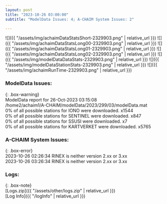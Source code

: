 ```yaml
---
layout: post
title: "2023-10-26 03:00:00"
subtitle: "ModelData Issues: 4; A-CHAIM System Issues: 2"

---
```


![]({{ "/assets/img/achaimDataStatsShort-2329903.png" | relative_url }})
![]({{ "/assets/img/achaimDataStatsLong00-2329903.png" | relative_url }})
![]({{ "/assets/img/achaimDataStatsLong01-2329903.png" | relative_url }})
![]({{ "/assets/img/achaimDataStatsLong02-2329903.png" | relative_url }})
![]({{ "/assets/img/modelDataDataStats-2329903.png" | relative_url }})
![]({{ "/assets/img/modelDataStationStats-2329903.png" | relative_url }})
![]({{ "/assets/img/achaimRunTime-2329903.png" | relative_url }})


### ModelData Issues:  
  
{: .box-warning}  
 ModelData report for 26-Oct-2023 03:15:08   
 /home2/achaim1/A-CHAIM/modelData/2023/299/03/modelData.mat   
 0% of all possible stations for IONO were downloaded. x1544   
 0% of all possible stations for SENTINEL were downloaded. x847   
 0% of all possible stations for SSUSI were downloaded. x7   
 0% of all possible stations for KARTVERKET were downloaded. x5765   
  
### A-CHAIM System Issues:  
  
{: .box-error}  
2023-10-26 02:26:34 RINEX is neither version 2.xx or 3.xx  
2023-10-26 03:26:34 RINEX is neither version 2.xx or 3.xx  

### Logs:  
  
{: .box-note}  
[Logs.zip]({{ "/assets/other/logs.zip" | relative_url }})  
[Log Info]({{ "/logInfo" | relative_url }})  
